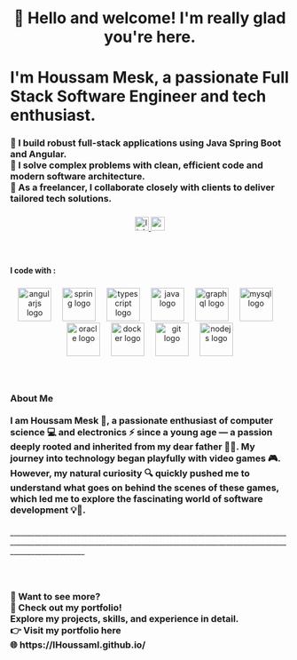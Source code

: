 <h1 align="center">👋 Hello and welcome! I'm really glad you're here.</h1>

###

<h1 align="left">I'm Houssam Mesk, a passionate Full Stack Software Engineer and tech enthusiast.</h1>

###

<h3 align="left">🚀 I build robust full-stack applications using Java Spring Boot and Angular.<br>🔧 I solve complex problems with clean, efficient code and modern software architecture.<br>🤝 As a freelancer, I collaborate closely with clients to deliver tailored tech solutions.</h3>

###

<div align="center">
  <a href="https://www.linkedin.com/in/mesk-houssam/" target="_blank">
    <img src="https://img.shields.io/static/v1?message=LinkedIn&logo=linkedin&label=&color=0077B5&logoColor=white&labelColor=&style=for-the-badge" height="25" alt="linkedin logo"  />
  </a>
  <a href="Mesk.hsm@gmail.com" target="_blank">
    <img src="https://img.shields.io/static/v1?message=Gmail&logo=gmail&label=&color=D14836&logoColor=white&labelColor=&style=for-the-badge" height="25" alt="gmail logo"  />
  </a>
</div>

###

<br clear="both">

<h4 align="left">I code with :</h4>

###

<div align="center">
  <img src="https://cdn.jsdelivr.net/gh/devicons/devicon/icons/angularjs/angularjs-original.svg" height="60" alt="angularjs logo"  />
  <img width="12" />
  <img src="https://cdn.jsdelivr.net/gh/devicons/devicon/icons/spring/spring-original.svg" height="60" alt="spring logo"  />
  <img width="12" />
  <img src="https://cdn.jsdelivr.net/gh/devicons/devicon/icons/typescript/typescript-original.svg" height="60" alt="typescript logo"  />
  <img width="12" />
  <img src="https://cdn.jsdelivr.net/gh/devicons/devicon/icons/java/java-original.svg" height="60" alt="java logo"  />
  <img width="12" />
  <img src="https://cdn.jsdelivr.net/gh/devicons/devicon/icons/graphql/graphql-plain.svg" height="60" alt="graphql logo"  />
  <img width="12" />
  <img src="https://cdn.jsdelivr.net/gh/devicons/devicon/icons/mysql/mysql-original.svg" height="60" alt="mysql logo"  />
  <img width="12" />
  <img src="https://cdn.jsdelivr.net/gh/devicons/devicon/icons/oracle/oracle-original.svg" height="60" alt="oracle logo"  />
  <img width="12" />
  <img src="https://cdn.jsdelivr.net/gh/devicons/devicon/icons/docker/docker-original.svg" height="60" alt="docker logo"  />
  <img width="12" />
  <img src="https://cdn.jsdelivr.net/gh/devicons/devicon/icons/git/git-original.svg" height="60" alt="git logo"  />
  <img width="12" />
  <img src="https://cdn.jsdelivr.net/gh/devicons/devicon/icons/nodejs/nodejs-original.svg" height="60" alt="nodejs logo"  />
</div>

###

<br clear="both">

<h3 align="left">About Me<br><br>I am Houssam Mesk 👋, a passionate enthusiast of computer science 💻 and electronics ⚡ since a young age — a passion deeply rooted and inherited from my dear father 👨‍🔧. My journey into technology began playfully with video games 🎮. However, my natural curiosity 🔍 quickly pushed me to understand what goes on behind the scenes of these games, which led me to explore the fascinating world of software development 💡🚀.</h3>

###

<p align="left">_________________________________________________________________________________________________________________________________________________________________________________</p>

###

<br clear="both">

<h3 align="left">👀 Want to see more?<br>📢 Check out my portfolio!<br>Explore my projects, skills, and experience in detail.<br>👉 Visit my portfolio here<br>🌐 https://IHoussamI.github.io/</h3>

###
